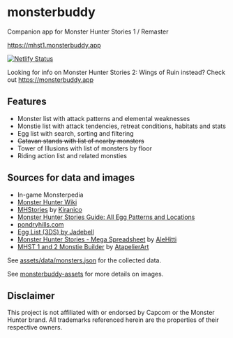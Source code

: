 # monsterbuddy

Companion app for Monster Hunter Stories 1 / Remaster

https://mhst1.monsterbuddy.app

[![Netlify Status](https://api.netlify.com/api/v1/badges/e1181391-5730-4a96-965f-fb43ca7eb17e/deploy-status)](https://app.netlify.com/sites/monsterbuddy-mhst1/deploys)

Looking for info on Monster Hunter Stories 2: Wings of Ruin instead? Check out https://monsterbuddy.app

## Features

- Monster list with attack patterns and elemental weaknesses
- Monstie list with attack tendencies, retreat conditions, habitats and stats
- Egg list with search, sorting and filtering
- ~~Catavan stands with list of nearby monsters~~
- Tower of Illusions with list of monsters by floor
- Riding action list and related monsties

## Sources for data and images

- In-game Monsterpedia
- [Monster Hunter Wiki](https://monsterhunter.fandom.com/wiki/Monster_Hunter_Wiki)
- [MHStories](https://mhst.kiranico.com) by [Kiranico](https://twitter.com/kiranico_db)
- [Monster Hunter Stories Guide: All Egg Patterns and Locations](https://www.gameskinny.com/tips/monster-hunter-stories-guide-all-egg-patterns-and-locations/)
- [pondryhills.com](https://www.pondryhills.com/Eggs)
- [Egg List (3DS) by Jadebell](https://gamefaqs.gamespot.com/3ds/146555-monster-hunter-stories/faqs/74891)
- [Monster Hunter Stories - Mega Spreadsheet](https://www.reddit.com/r/MonsterHunterStories/comments/1dfkkc7/monster_hunter_stories_mega_spreadsheet/) by [AleHitti](https://www.reddit.com/user/AleHitti/)
- [MHST 1 and 2 Monstie Builder](https://www.reddit.com/r/MonsterHunterStories/comments/1disa4v/mhst_1_and_2_monstie_builder/) by [AtapelierArt](https://www.reddit.com/user/AtapelierArt/)

See [assets/data/monsters.json](https://github.com/te1/monsterbuddy-mhst1/blob/main/assets/data/monsters.json) for the collected data.

See [monsterbuddy-assets](https://github.com/te1/monsterbuddy-assets) for more details on images.

## Disclaimer

This project is not affiliated with or endorsed by Capcom or the Monster Hunter brand. All trademarks referenced herein are the properties of their respective owners.
